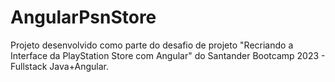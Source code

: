 # AngularPsnStore

Projeto desenvolvido como parte do desafio de projeto "Recriando a Interface da PlayStation Store com Angular" do Santander Bootcamp 2023 - Fullstack Java+Angular.


